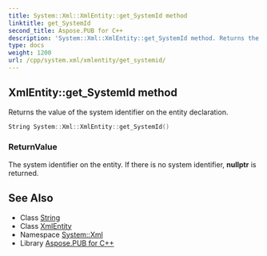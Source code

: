 ```yaml
---
title: System::Xml::XmlEntity::get_SystemId method
linktitle: get_SystemId
second_title: Aspose.PUB for C++
description: 'System::Xml::XmlEntity::get_SystemId method. Returns the value of the system identifier on the entity declaration in C++.'
type: docs
weight: 1200
url: /cpp/system.xml/xmlentity/get_systemid/
---
```

## XmlEntity::get_SystemId method


Returns the value of the system identifier on the entity declaration.

```cpp
String System::Xml::XmlEntity::get_SystemId()
```


### ReturnValue

The system identifier on the entity. If there is no system identifier, **nullptr** is returned.

## See Also

* Class [String](../../../system/string/)
* Class [XmlEntity](../)
* Namespace [System::Xml](../../)
* Library [Aspose.PUB for C++](../../../)
